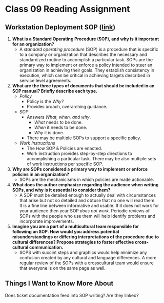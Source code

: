 # Class 09 Reading Assignment

## Workstation Deployment SOP ([link](https://www.thinkhdi.com/library/supportworld/2017/you-want-to-write-an-sop))

1. **What is a Standard Operating Procedure (SOP), and why is it important for an organization?**
    - A *standard operating procedure* (SOP) is a procedure that is specific to a company or organization that describes the necessary and standardized routine to accomplish a particular task. SOPs are the primary way to implement or enforce a policy intended to steer an organization in achieving their goals. They establish consistency in execution, which can be critical in achieving targets described in service level agreements.
2. **What are the three types of documents that should be included in an SOP manual? Briefly describe each type.**
    - *Policy*
      - Policy is the *Why?* 
      - Provides broach, overarching guidance.
    - *SOP* 
      - Answers *What, when, and why*.
        - *What* needs to be done.
        - *When* it needs to be done.
        - *Why* it is done.
      - There may be multiple SOPs to support a specific policy.
    - *Work Instructions*
      - The *How* SOP & Policies are enacted.
      - Work instruction provides step-by-step directions to accomplishing a particular task. There may be also multiple sets of work instructions per specific SOP.
3. **Why are SOPs considered a primary way to implement or enforce policies in an organization?**
    - SOPs are the mechanicisms in which policies are made actionable. 
4. **What does the author emphasize regarding the audience when writing SOPs, and why is it essential to consider them?**
    - A SOP must be detailed enough to actually deal with circumstances that arise but not so detailed and obtuse that no one will read them. It is a fine line between informative and usable. If it does not work for your audience then your SOP *does not work*. Periodic reviews of SOPs with the people who use them will help identify problems and incorporate improvements.
5. **Imagine you are a part of a multicultural team responsible for following an SOP. How would you address potential misunderstandings or differing interpretations of the procedure due to cultural differences? Propose strategies to foster effective cross-cultural communication.**
    - SOPS with succint steps and graphics would help minimize any confusion created by any cultural and language differences. A more regular review of the SOPs with a crosscultural team would ensure that everyone is on the same page as well.

## Things I Want to Know More About
Does ticket documentation feed into SOP writing? Are they linked?
